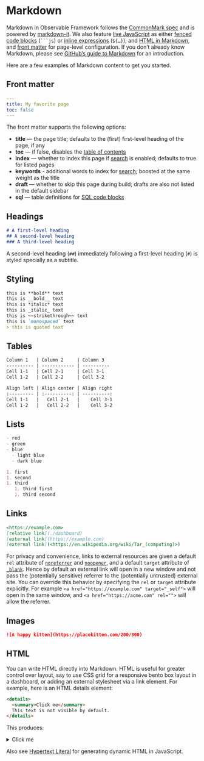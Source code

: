 # Markdown

Markdown in Observable Framework follows the [CommonMark spec](https://spec.commonmark.org/) and is powered by [markdown-it](https://github.com/markdown-it/markdown-it).  We also feature [live JavaScript](./javascript) as either [fenced code blocks](./javascript#fenced-code-blocks) (<code>```js</code>) or [inline expressions](./javascript#inline-expressions) (<code>$\{…}</code>), and [HTML in Markdown](#html), and [front matter](#front-matter) for page-level configuration. If you don’t already know Markdown, please see [GitHub’s guide to Markdown](https://docs.github.com/en/get-started/writing-on-github/getting-started-with-writing-and-formatting-on-github/basic-writing-and-formatting-syntax) for an introduction.

Here are a few examples of Markdown content to get you started.

## Front matter

```yaml
---
title: My favorite page
toc: false
---
```

The front matter supports the following options:

- **title** — the page title; defaults to the (first) first-level heading of the page, if any
- **toc** — if false, disables the [table of contents](./config#toc)
- **index** — whether to index this page if [search](./search) is enabled; defaults to true for listed pages
- **keywords** <a href="https://github.com/observablehq/framework/releases/tag/v1.1.0" target="_blank" class="observablehq-version-badge" data-version="^1.1.0" title="Added in v1.1.0"></a> - additional words to index for [search](./search); boosted at the same weight as the title
- **draft** <a href="https://github.com/observablehq/framework/releases/tag/v1.1.0" target="_blank" class="observablehq-version-badge" data-version="^1.1.0" title="Added in v1.1.0"></a> — whether to skip this page during build; drafts are also not listed in the default sidebar
- **sql** <a href="https://github.com/observablehq/framework/releases/tag/v1.2.0" target="_blank" class="observablehq-version-badge" data-version="^1.2.0" title="Added in v1.2.0"></a> — table definitions for [SQL code blocks](./sql)

## Headings

```md
# A first-level heading
## A second-level heading
### A third-level heading
```

<div class="note">A second-level heading (<code>##</code>) immediately following a first-level heading (<code>#</code>) is styled specially as a subtitle.</div>

## Styling

```md
this is **bold** text
this is __bold__ text
this is *italic* text
this is _italic_ text
this is ~~strikethrough~~ text
this is `monospaced` text
> this is quoted text
```

## Tables

```md
Column 1   | Column 2     | Column 3
---------- | ------------ | ----------
Cell 1-1   | Cell 2-1     | Cell 3-1
Cell 1-2   | Cell 2-2     | Cell 3-2
```

```md
Align left | Align center | Align right
:--------- | :----------: | ----------:
Cell 1-1   |   Cell 2-1   |    Cell 3-1
Cell 1-2   |   Cell 2-2   |    Cell 3-2
```

## Lists

```md
- red
- green
- blue
  - light blue
  - dark blue
```

```md
1. first
1. second
1. third
   1. third first
   1. third second
```

## Links

```md
<https://example.com>
[relative link](./dashboard)
[external link](https://example.com)
[external link](<https://en.wikipedia.org/wiki/Tar_(computing)>)
```

For privacy and convenience, links to external resources are given a default `rel` attribute of [`noreferrer`](https://developer.mozilla.org/en-US/docs/Web/HTML/Attributes/rel/noreferrer) and [`noopener`](https://developer.mozilla.org/en-US/docs/Web/HTML/Attributes/rel/noopener), and a default `target` attribute of [`_blank`](https://developer.mozilla.org/en-US/docs/Web/HTML/Element/a#target). Hence by default an external link will open in a new window and not pass the (potentially sensitive) referrer to the (potentially untrusted) external site. You can override this behavior by specifying the `rel` or `target` attribute explicitly. For example `<a href="https://example.com" target="_self">` will open in the same window, and `<a href="https://acme.com" rel="">` will allow the referrer.

## Images

```md
![A happy kitten](https://placekitten.com/200/300)
```

## HTML

You can write HTML directly into Markdown. HTML is useful for greater control over layout, say to use CSS grid for a responsive bento box layout in a dashboard, or adding an external stylesheet via a link element. For example, here is an HTML details element:

```html run=false
<details>
  <summary>Click me</summary>
  This text is not visible by default.
</details>
```

This produces:

<details>
  <summary>Click me</summary>
  This text is not visible by default.
</details>

Also see [Hypertext Literal](./lib/htl) for generating dynamic HTML in JavaScript.
